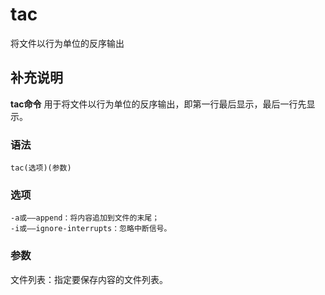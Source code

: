 tac
===

将文件以行为单位的反序输出

## 补充说明

**tac命令** 用于将文件以行为单位的反序输出，即第一行最后显示，最后一行先显示。

###  语法 

```shell
tac(选项)(参数)
```

###  选项 

```shell
-a或——append：将内容追加到文件的末尾；
-i或——ignore-interrupts：忽略中断信号。
```

###  参数 

文件列表：指定要保存内容的文件列表。


<!-- Linux命令行搜索引擎：https://jaywcjlove.github.io/linux-command/ -->
